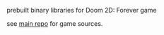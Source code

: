 prebuilt binary libraries for Doom 2D: Forever game

see [main repo](https://repo.or.cz/d2df-sdl.git) for game sources.

